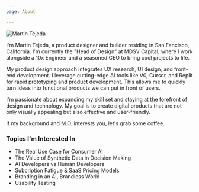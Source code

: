 ```yaml
---
page: About

---
```


![Martin Tejeda](/headshot.jpg)

I'm Martin Tejeda, a product designer and builder residing in San Fancisco, California. I'm currently the "Head of Design" at MDSV Capital, where I work alongside a 10x Engineer and a seasoned CEO to bring cool projects to life.

My product design approach integrates UX research, UI design, and front-end development. I leverage cutting-edge AI tools like V0, Cursor, and Replit for rapid prototyping and product development. This allows me to quickly turn ideas into functional products we can put in front of users.

I'm passionate about expanding my skill set and staying at the forefront of design and technology. My goal is to create digital products that are not only visually appealing but also effective and user-friendly.

If my background and M.O. interests you, let's grab some coffee.

### Topics I'm Interested In

*   The Real Use Case for Consumer AI
*   The Value of Synthetic Data in Decision Making
*   AI Developers vs Human Developers
*   Subcription Fatigue & SaaS Pricing Models
*   Branding in an AI, Brandless World
*   Usability Testing